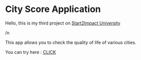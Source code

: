 # City Score Application 

Hello, this is my third project on <a href="https://www.start2impact.it"> Start2Impact University </a>
<p> /n </p>
This app allows you to check the quality of life of various cities.

You can try here : <a href="https://steady-sawine-9a854c.netlify.app/"> CLICK </a>
